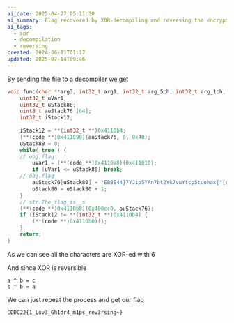 ```yaml
---
ai_date: 2025-04-27 05:11:30
ai_summary: Flag recovered by XOR-decompiling and reversing the encryption
ai_tags:
  - xor
  - decompilation
  - reversing
created: 2024-06-11T01:17
updated: 2025-07-14T09:46
---
```


By sending the file to a decompiler we get

```cpp
void func(char **arg3, int32_t arg1, int32_t arg_5ch, int32_t arg_1ch, int32_t arg_10h, int32_t arg_18h, int32_t arg_60h) {
    uint32_t uVar1;
    uint32_t uStack80;
    uint8_t auStack76 [64];
    int32_t iStack12;
    
    iStack12 = **(int32_t **)0x4110b4;
    (**(code **)0x411098)(auStack76, 0, 0x40);
    uStack80 = 0;
    while( true ) {
    // obj.flag
        uVar1 = (**(code **)0x4110a8)(0x411010);
        if (uVar1 <= uStack80) break;
    // obj.flag
        auStack76[uStack80] = "EBBE44}7YJip5YAn7bt2Yk7vuYtcp5tuohax{"[uStack80] ^ 6;
        uStack80 = uStack80 + 1;
    }
    // str.The_flag_is__s
    (**(code **)0x4110b8)(0x400cc0, auStack76);
    if (iStack12 != **(int32_t **)0x4110b4) {
        (**(code **)0x4110b0)();
    }
    return;
}
```

As we can see all the characters are XOR-ed with 6

And since XOR is reversible

```text
a ^ b = c
c ^ b = a
```

We can just repeat the process and get our flag

```flag
CDDC22{1_Lov3_Gh1dr4_m1ps_rev3rsing~}
```
